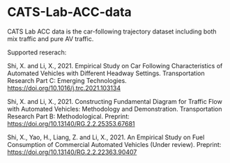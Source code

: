 # CATS-Lab-ACC-data
CATS Lab ACC data is the car-following trajectory dataset including both mix traffic and pure AV traffic.

Supported reserach:

Shi, X. and Li, X., 2021. Empirical Study on Car Following Characteristics of Automated Vehicles with Different Headway Settings. Transportation Research Part C: Emerging Technologies. https://doi.org/10.1016/j.trc.2021.103134

Shi, X. and Li, X., 2021. Constructing Fundamental Diagram for Traffic Flow with Automated Vehicles: Methodology and Demonstration. Transportation Research Part B: Methodological. Preprint: https://doi.org/10.13140/RG.2.2.25353.67681

Shi, X., Yao, H., Liang, Z. and Li, X., 2021. An Empirical Study on Fuel Consumption of Commercial Automated Vehicles (Under review). Preprint: https://doi.org/10.13140/RG.2.2.22363.90407
